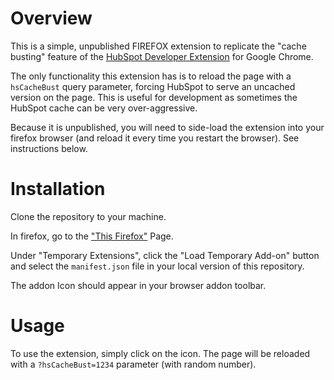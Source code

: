 # Overview

This is a simple, unpublished FIREFOX extension to replicate the "cache busting" feature of the [HubSpot Developer Extension](https://github.com/TheWebTech/HubSpot-Developer-Extension/) for Google Chrome. 

The only functionality this extension has is to reload the page with a `hsCacheBust` query parameter, forcing HubSpot to serve an uncached version on the page. This is useful for development as sometimes the HubSpot cache can be very over-aggressive. 

Because it is unpublished, you will need to side-load the extension into your firefox browser (and reload it every time you restart the browser). See instructions below.

# Installation

Clone the repository to your machine. 

In firefox, go to the ["This Firefox"](about:debugging#/runtime/this-firefox) Page.

Under "Temporary Extensions", click the "Load Temporary Add-on" button and select the `manifest.json` file in your local version of this repository.

The addon Icon should appear in your browser addon toolbar.

# Usage

To use the extension, simply click on the icon. The page will be reloaded with a `?hsCacheBust=1234` parameter (with random number).


